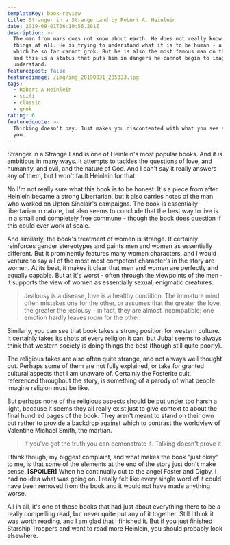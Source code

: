 ```yaml
---
templateKey: book-review
title: Stranger in a Strange Land by Robert A. Heinlein
date: 2019-09-01T06:10:56.201Z
description: >-
  The man from mars does not know about earth. He does not really know human
  things at all. He is trying to understand what it is to be human - a thing
  which he so far cannot grok. But he is also the most famous man on the planet,
  and this is a status that puts him in dangers he cannot begin to imagine or
  understand.
featuredpost: false
featuredimage: /img/img_20190831_235333.jpg
tags:
  - Robert A Heinlein
  - scifi
  - classic
  - grok
rating: 6
featuredquote: >-
  Thinking doesn't pay. Just makes you discontented with what you see around
  you.
---
```

Stranger in a Strange Land is one of Heinlein's most popular books. And it is ambitious in many ways. It attempts to tackles the questions of love, and humanity, and evil, and the nature of God. And I can't say it really answers any of them, but I won't fault Heinlein for that.

No I'm not really sure what this book is to be honest. It's a piece from after Heinlein became a strong Libertarian, but it also carries notes of the man who worked on Upton Sinclair's campaigns. The book is essentially libertarian in nature, but also seems to conclude that the best way to live is in a small and completely free commune - though the book does question if this could ever work at scale.

And similarly, the book's treatment of women is strange. It certainly reinforces gender stereotypes and paints men and women as essentially different. But it prominently features many women characters, and I would venture to say all of the most most competent character's in the story are women. At its best, it makes it clear that men and women are perfectly and equally capable. But at it's worst - often through the viewpoints of the men - it supports the view of women as essentially sexual, enigmatic creatures.

> Jealousy is a disease, love is a healthy condition. The immature mind often mistakes one for the other, or assumes that the greater the love, the greater the jealousy - in fact, they are almost incompatible; one emotion hardly leaves room for the other.

Similarly, you can see that book takes a strong position for western culture. It certainly takes its shots at every religion it can, but Jubal seems to always think that western society is doing things the best (though still quite poorly). 

The religious takes are also often quite strange, and not always well thought out. Perhaps some of them are not fully explained, or take for granted cultural aspects that I am unaware of. Certainly the Fosterite cult, referenced throughout the story, is something of a parody of what people imagine religion must be like. 

But perhaps none of the religious aspects should be put under too harsh a light, because it seems they all really exist just to give context to about the final hundred pages of the book. They aren't meant to stand on their own but rather to provide a backdrop against which to contrast the worldview of Valentine Michael Smith, the martian.

> If you've got the truth you can demonstrate it. Talking doesn't prove it.

I think though, my biggest complaint, and what makes the book "just okay" to me, is that some of the elements at the end of the story just don't make sense. **\[SPOILER]** When he continually cut to the angel Foster and Digby, I had no idea what was going on. I really felt like every single word of it could have been removed from the book and it would not have made anything worse. 

All in all, it's one of those books that had just about everything there to be a really compelling read, but never quite put any of it together. Still I think it was worth reading, and I am glad that I finished it. But if you just finished Starship Troopers and want to read more Heinlein, you should probably look elsewhere.
